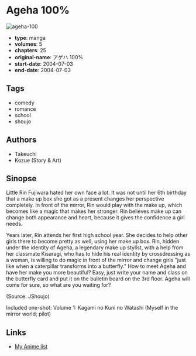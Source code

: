 # Ageha 100%

![ageha-100](https://cdn.myanimelist.net/images/manga/1/144327.jpg)

-   **type**: manga
-   **volumes**: 5
-   **chapters**: 25
-   **original-name**: アゲハ 100%
-   **start-date**: 2004-07-03
-   **end-date**: 2004-07-03

## Tags

-   comedy
-   romance
-   school
-   shoujo

## Authors

-   Takeuchi
-   Kozue (Story & Art)

## Sinopse

Little Rin Fujiwara hated her own face a lot. It was not until her 6th birthday that a make up box she got as a present changes her perspective completely. In front of the mirror, Rin would play with the make up, which becomes like a magic that makes her stronger. Rin believes make up can change both appearance and heart, because it gives the confidence a girl needs.

Years later, Rin attends her first high school year. She decides to help other girls there to become pretty as well, using her make up box. Rin, hidden under the identity of Ageha, a legendary make up stylist, with a help from her classmate Kisaragi, who has to hide his real identity by crossdressing as a woman, is willing to do magic in front of the mirror and change girls "just like when a caterpillar transforms into a butterfly." How to meet Ageha and have her make you more beautiful? Easy, just write your name and class on the butterfly card and put it on the bulletin board on the 3rd floor. Ageha will come for sure, so what are you waiting for?

(Source: JShoujo)

Included one-shot:
Volume 1: Kagami no Kuni no Watashi (Myself in the mirror world; pilot)

## Links

-   [My Anime list](https://myanimelist.net/manga/2995/Ageha_100)
